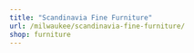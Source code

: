 ```yaml
---
title: "Scandinavia Fine Furniture"
url: /milwaukee/scandinavia-fine-furniture/
shop: furniture
---
```

